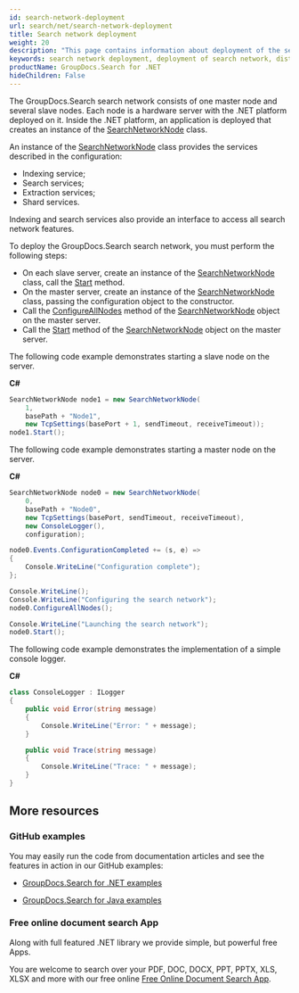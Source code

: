 ```yaml
---
id: search-network-deployment
url: search/net/search-network-deployment
title: Search network deployment
weight: 20
description: "This page contains information about deployment of the search network."
keywords: search network deployment, deployment of search network, distributed index deployment, deployment of distributed index
productName: GroupDocs.Search for .NET
hideChildren: False
---
```

The GroupDocs.Search search network consists of one master node and several slave nodes. Each node is a hardware server with the .NET platform deployed on it. Inside the .NET platform, an application is deployed that creates an instance of the [SearchNetworkNode](https://reference.groupdocs.com/search/net/groupdocs.search.scaling/searchnetworknode/) class.

An instance of the [SearchNetworkNode](https://reference.groupdocs.com/search/net/groupdocs.search.scaling/searchnetworknode/) class provides the services described in the configuration:
 - Indexing service;
 - Search services;
 - Extraction services;
 - Shard services.

Indexing and search services also provide an interface to access all search network features.

To deploy the GroupDocs.Search search network, you must perform the following steps:
 - On each slave server, create an instance of the [SearchNetworkNode](https://reference.groupdocs.com/search/net/groupdocs.search.scaling/searchnetworknode/) class, call the [Start](https://reference.groupdocs.com/search/net/groupdocs.search.scaling/searchnetworknode/start/) method.
 - On the master server, create an instance of the [SearchNetworkNode](https://reference.groupdocs.com/search/net/groupdocs.search.scaling/searchnetworknode/) class, passing the configuration object to the constructor.
 - Call the [ConfigureAllNodes](https://reference.groupdocs.com/search/net/groupdocs.search.scaling/searchnetworknode/configureallnodes/) method of the [SearchNetworkNode](https://reference.groupdocs.com/search/net/groupdocs.search.scaling/searchnetworknode/) object on the master server.
 - Call the [Start](https://reference.groupdocs.com/search/net/groupdocs.search.scaling/searchnetworknode/start/) method of the [SearchNetworkNode](https://reference.groupdocs.com/search/net/groupdocs.search.scaling/searchnetworknode/) object on the master server.

The following code example demonstrates starting a slave node on the server.

**C#**

```csharp
SearchNetworkNode node1 = new SearchNetworkNode(
    1,
    basePath + "Node1",
    new TcpSettings(basePort + 1, sendTimeout, receiveTimeout));
node1.Start();
```

The following code example demonstrates starting a master node on the server.

**C#**

```csharp
SearchNetworkNode node0 = new SearchNetworkNode(
    0,
    basePath + "Node0",
    new TcpSettings(basePort, sendTimeout, receiveTimeout),
    new ConsoleLogger(),
    configuration);

node0.Events.ConfigurationCompleted += (s, e) =>
{
    Console.WriteLine("Configuration complete");
};

Console.WriteLine();
Console.WriteLine("Configuring the search network");
node0.ConfigureAllNodes();

Console.WriteLine("Launching the search network");
node0.Start();
```

The following code example demonstrates the implementation of a simple console logger.

**C#**

```csharp
class ConsoleLogger : ILogger
{
    public void Error(string message)
    {
        Console.WriteLine("Error: " + message);
    }

    public void Trace(string message)
    {
        Console.WriteLine("Trace: " + message);
    }
}
```

## More resources

### GitHub examples

You may easily run the code from documentation articles and see the features in action in our GitHub examples:

*   [GroupDocs.Search for .NET examples](https://github.com/groupdocs-search/GroupDocs.Search-for-.NET)

*   [GroupDocs.Search for Java examples](https://github.com/groupdocs-search/GroupDocs.Search-for-Java)


### Free online document search App

Along with full featured .NET library we provide simple, but powerful free Apps.

You are welcome to search over your PDF, DOC, DOCX, PPT, PPTX, XLS, XLSX and more with our free online [Free Online Document Search App](https://products.groupdocs.app/search).
